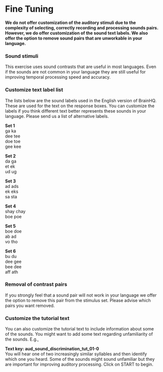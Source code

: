 Fine Tuning
=============================

**We do not offer customization of the auditory stimuli due to the complexity of selecting, correctly recording and processing sounds pairs. However, we do offer customization of the sound text labels. We also offer the option to remove sound pairs that are unworkable in your language.**

### Sound stimuli

This exercise uses sound contrasts that are useful in most languages. Even if the sounds are not common in your language they are still useful for improving temporal processing speed and accuracy. 

### Customize text label list
The lists below are the sound labels used in the English version of BrainHQ. These are used for the text on the response boxes. You can customize the labels if you think different text better represents these sounds in your language. Please send us a list of alternative labels. 

__Set 1__  
ga ka  
dee tee  
doe toe  
gee kee  

__Set 2__  
da ga  
et ek  
ud ug  
  
__Set 3__  
ad ads  
ek eks  
sa sta  
  
__Set 4__  
shay chay  
boe poe  
  
__Set 5__  
boe doe  
ab ad  
vo tho   
  
__Set 6__  
bu du  
dee gee  
bee dee  
aff ath    

### Removal of contrast pairs
If you strongly feel that a sound pair will not work in your language we offer the option to remove this pair from the stimulus set. Please advise which pairs you want removed. 

### Customize the tutorial text
You can also customize the tutorial text to include information about some of the sounds. You might want to add some text regarding unfamiliarity of the sounds. E.g., 

__Text key: aud_sound_discrimination_tut_01-0__  
You will hear one of two increasingly similar syllables and then identify which one you heard. Some of the sounds might sound unfamiliar but they are important for improving auditory processing.  Click on START to begin.

